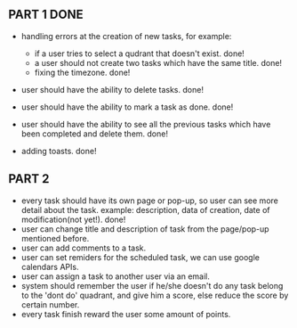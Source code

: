 ## PART 1 DONE

- handling errors at the creation of new tasks, for example:
    - if a user tries to select a qudrant that doesn't exist. done!
    - a user should not create two tasks which have the same title. done!
    - fixing the timezone. done!

- user should have the ability to delete tasks. done!
- user should have the ability to mark a task as done. done!
- user should have the ability to see all the previous tasks which have been completed and delete them. done!
- adding toasts. done! 

## PART 2

- every task should have its own page or pop-up, so user can see more detail about the task. 
example: description, data of creation, date of modification(not yet!). done!
- user can change title and description of task from the page/pop-up mentioned before.
- user can add comments to a task.
- user can set remiders for the scheduled task, we can use google calendars APIs.
- user can assign a task to another user via an email.
- system should remember the user if he/she doesn't do any task belong to the 'dont do' quadrant,
and give him a score, else reduce the score by certain number.
- every task finish reward the user some amount of points.
